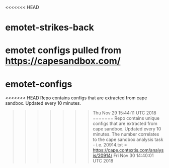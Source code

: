 <<<<<<< HEAD
# emotet-strikes-back
emotet configs pulled from https://capesandbox.com/
=======
# emotet-configs
<<<<<<< HEAD
Repo contains configs that are extracted from cape sandbox. Updated every 10 minutes. 
>>>>>>> Thu Nov 29 15:44:11 UTC 2018
=======
Repo contains unique configs that are extracted from cape sandbox. Updated every 10 minutes.
The number correlates to the cape sandbox analysis task - i.e. 20914.txt = https://cape.contextis.com/analysis/20914/
>>>>>>> Fri Nov 30 14:40:01 UTC 2018
